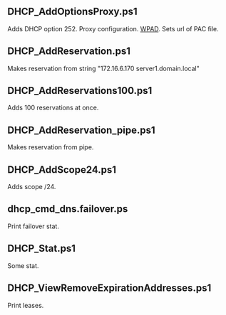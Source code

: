 ﻿## DHCP_AddOptionsProxy.ps1
Adds DHCP option 252. Proxy configuration. 
[WPAD](https://www.cisco.com/c/en/us/td/docs/security/web_security/connector/connector3000/WPADAP.html).
Sets url of PAC file.
## DHCP_AddReservation.ps1
Makes reservation from string "172.16.6.170  server1.domain.local"
## DHCP_AddReservations100.ps1
Adds 100 reservations at once.
## DHCP_AddReservation_pipe.ps1
Makes reservation from pipe.
## DHCP_AddScope24.ps1
Adds scope /24.
## dhcp_cmd_dns.failover.ps
Print failover stat.
## DHCP_Stat.ps1
Some stat.
## DHCP_ViewRemoveExpirationAddresses.ps1
Print leases.

